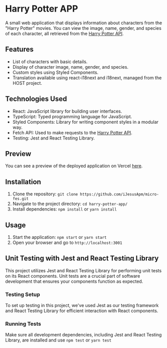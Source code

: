 # Harry Potter APP

A small web application that displays information about characters from the "Harry Potter" movies. You can view the image, name, gender, and species of each character, all retrieved from the [Harry Potter API](https://hp-api.onrender.com).

## Features

- List of characters with basic details.
- Display of character image, name, gender, and species.
- Custom styles using Styled Components.
- Translation available using react-i18next and i18next, managed from the HOST project.

## Technologies Used

- React: JavaScript library for building user interfaces.
- TypeScript: Typed programming language for JavaScript.
- Styled Components: Library for writing component styles in a modular way.
- Fetch API: Used to make requests to the [Harry Potter API](https://hp-api.onrender.com).
- Testing: Jest and React Testing Library.

## Preview

You can see a preview of the deployed application on Vercel [here](https://micro-fes-harry-potter.vercel.app/).

## Installation

1. Clone the repository: `git clone https://github.com/iJesusApm/micro-fes.git`
2. Navigate to the project directory: `cd harry-potter-app/`
3. Install dependencies: `npm install` or `yarn install`

## Usage

1. Start the application: `npm start` or `yarn start`
2. Open your browser and go to `http://localhost:3001`

## Unit Testing with Jest and React Testing Library

This project utilizes Jest and React Testing Library for performing unit tests on its React components. Unit tests are a crucial part of software development that ensures your components function as expected.

### Testing Setup

To set up testing in this project, we've used Jest as our testing framework and React Testing Library for efficient interaction with React components.

### Running Tests
    
Make sure all development dependencies, including Jest and React Testing Library, are installed and use `npm test` or `yarn test`


